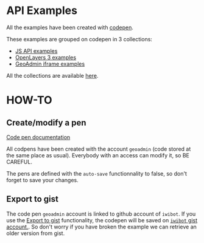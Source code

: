 API Examples 
============


All the examples have been created with [codepen](//codepen.io/).

These examples are grouped on codepen in 3 collections:

- [JS API examples](//codepen.io/collection/nZQKoZ)
- [OpenLayers 3 examples](//codepen.io/collection/nZQyQB/)
- [GeoAdmin iframe examples](//codepen.io/collection/nkkwYY/)
    
    
All the collections are available [here](//codepen.io/geoadmin/collections/popular/).


HOW-TO
======


Create/modify a pen
-------------------

[Code pen documentation](//blog.codepen.io/documentation/)

All codpens have been created with the account `geoadmin` (code stored at the same place as usual). Everybody with an
access can modify it, so BE CAREFUL.

The pens are defined with the `auto-save` functionnality to false, so don't forget to save your changes.


Export to gist
--------------

The code pen `geoadmin` account is linked to github account of `iwibot`.
If you use the [Export to gist](http://blog.codepen.io/documentation/features/exporting-pens/) functionality, the codepen will be saved on [`iwibot` gist account.](https://gist.github.com/iwibot).
So don't worry if you have broken the example we can retrieve an older version from gist. 
